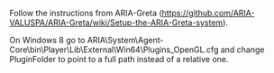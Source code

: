 Follow the instructions from ARIA-Greta (https://github.com/ARIA-VALUSPA/ARIA-Greta/wiki/Setup-the-ARIA-Greta-system).

On Windows 8 go to ARIA\System\Agent-Core\bin\Player\Lib\External\Win64\Plugins_OpenGL.cfg and change PluginFolder to point to a full path instead of a relative one.